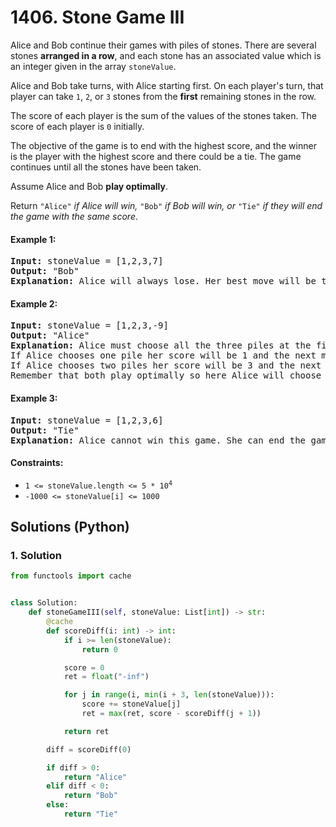 # 1406. Stone Game III
Alice and Bob continue their games with piles of stones. There are several stones **arranged in a row**, and each stone has an associated value which is an integer given in the array `stoneValue`.

Alice and Bob take turns, with Alice starting first. On each player's turn, that player can take `1`, `2`, or `3` stones from the **first** remaining stones in the row.

The score of each player is the sum of the values of the stones taken. The score of each player is `0` initially.

The objective of the game is to end with the highest score, and the winner is the player with the highest score and there could be a tie. The game continues until all the stones have been taken.

Assume Alice and Bob **play optimally**.

Return `"Alice"` *if Alice will win,* `"Bob"` *if Bob will win, or* `"Tie"` *if they will end the game with the same score*.

#### Example 1:
<pre>
<strong>Input:</strong> stoneValue = [1,2,3,7]
<strong>Output:</strong> "Bob"
<strong>Explanation:</strong> Alice will always lose. Her best move will be to take three piles and the score become 6. Now the score of Bob is 7 and Bob wins.
</pre>

#### Example 2:
<pre>
<strong>Input:</strong> stoneValue = [1,2,3,-9]
<strong>Output:</strong> "Alice"
<strong>Explanation:</strong> Alice must choose all the three piles at the first move to win and leave Bob with negative score.
If Alice chooses one pile her score will be 1 and the next move Bob's score becomes 5. In the next move, Alice will take the pile with value = -9 and lose.
If Alice chooses two piles her score will be 3 and the next move Bob's score becomes 3. In the next move, Alice will take the pile with value = -9 and also lose.
Remember that both play optimally so here Alice will choose the scenario that makes her win.
</pre>

#### Example 3:
<pre>
<strong>Input:</strong> stoneValue = [1,2,3,6]
<strong>Output:</strong> "Tie"
<strong>Explanation:</strong> Alice cannot win this game. She can end the game in a draw if she decided to choose all the first three piles, otherwise she will lose.
</pre>

#### Constraints:
* <code>1 <= stoneValue.length <= 5 * 10<sup>4</sup></code>
* `-1000 <= stoneValue[i] <= 1000`

## Solutions (Python)

### 1. Solution
```Python
from functools import cache


class Solution:
    def stoneGameIII(self, stoneValue: List[int]) -> str:
        @cache
        def scoreDiff(i: int) -> int:
            if i >= len(stoneValue):
                return 0

            score = 0
            ret = float("-inf")

            for j in range(i, min(i + 3, len(stoneValue))):
                score += stoneValue[j]
                ret = max(ret, score - scoreDiff(j + 1))

            return ret

        diff = scoreDiff(0)

        if diff > 0:
            return "Alice"
        elif diff < 0:
            return "Bob"
        else:
            return "Tie"
```

